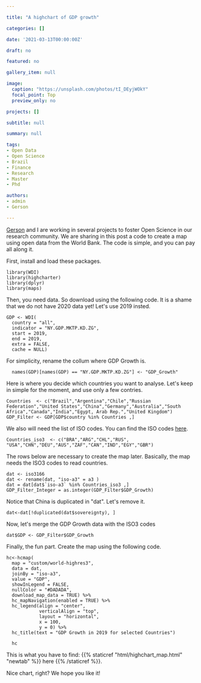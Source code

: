 ```yaml
---

title: "A highchart of GDP growth"

categories: []

date: '2021-03-13T00:00:00Z'

draft: no

featured: no

gallery_item: null

image:
  caption: "https://unsplash.com/photos/tI_DEyjWOkY"
  focal_point: Top
  preview_only: no

projects: []

subtitle: null

summary: null

tags:
- Open Data
- Open Science
- Brazil
- Finance
- Research
- Master
- Phd

authors:
- admin
- Gerson

---
```


[Gerson](https://scholar.google.com/citations?user=bbgB49g0N2cC&hl=pt-BR) and I are working in several projects to foster Open Science in our research community. We are sharing in this post a code to create a map using open data from the World Bank. The code is simple, and you can pay all along it.

First, install and load these packages.

    library(WDI)
    library(highcharter)
    library(dplyr)
    library(maps)

Then, you need data. So download using the following code. It is a shame that we do not have 2020 data yet! Let's use 2019 insted.
	
    GDP <- WDI(
      country = "all",
      indicator = "NY.GDP.MKTP.KD.ZG",
      start = 2019,
      end = 2019,
      extra = FALSE,
      cache = NULL)
      
      
For simplicity, rename the collum where GDP Growth is.

      names(GDP)[names(GDP) == "NY.GDP.MKTP.KD.ZG"] <- "GDP_Growth"
      

Here is where you decide which countries you want to analyse. Let's keep in simple for the moment, and use only a few contries.

    Countries  <- c("Brazil","Argentina","Chile","Russian Federation","United States","China","Germany","Australia","South Africa","Canada","India","Egypt, Arab Rep.","United Kingdom")
    GDP_Filter <- GDP[GDP$country %in% Countries ,]

We also will need the list of ISO codes. You can find the ISO codes [here](https://www.iban.com/country-codes).

    Countries_iso3  <- c("BRA","ARG","CHL","RUS", "USA","CHN","DEU","AUS","ZAF","CAN","IND","EGY","GBR")


The rows below are necessary to create the map later. Basically, the map needs the ISO3 codes to read countries.

    dat <- iso3166
    dat <- rename(dat, "iso-a3" = a3 )
    dat = dat[dat$`iso-a3` %in% Countries_iso3 ,]
    GDP_Filter_Integer = as.integer(GDP_Filter$GDP_Growth)


Notice that China is duplicated in "dat". Let's remove it.

    dat<-dat[!duplicated(dat$sovereignty), ]
    
Now, let's merge the GDP Growth data with the ISO3 codes  

    dat$GDP <- GDP_Filter$GDP_Growth
    
    
Finally, the fun part. Create the map using the following code.    

    hc<-hcmap(
      map = "custom/world-highres3", 
      data = dat, 
      joinBy = "iso-a3",
      value = "GDP",
      showInLegend = FALSE, 
      nullColor = "#DADADA",
      download_map_data = TRUE) %>%
      hc_mapNavigation(enabled = TRUE) %>%
      hc_legend(align = "center",
                verticalAlign = "top",
                layout = "horizontal",
                x = 100,
                y = 0) %>%
      hc_title(text = "GDP Growth in 2019 for selected Countries")

      hc

This is what you have to find:  {{% staticref "html/highchart_map.html" "newtab" %}} here {{% /staticref %}}.


Nice chart, right? We hope you like it! 


